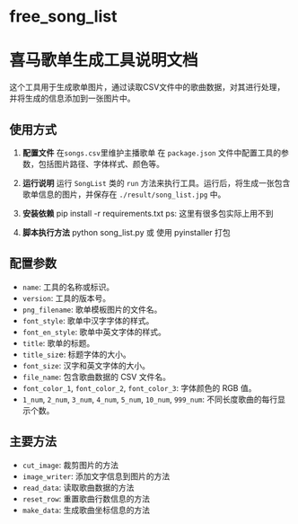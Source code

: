 # free_song_list
# 喜马歌单生成工具说明文档

这个工具用于生成歌单图片，通过读取CSV文件中的歌曲数据，对其进行处理，并将生成的信息添加到一张图片中。

## 使用方式

1. **配置文件**
   在`songs.csv`里维护主播歌单
   在 `package.json` 文件中配置工具的参数，包括图片路径、字体样式、颜色等。

2. **运行说明**
   运行 `SongList` 类的 `run` 方法来执行工具。运行后，将生成一张包含歌单信息的图片，并保存在 `./result/song_list.jpg` 中。

3. **安装依赖**
   pip install -r requirements.txt   ps: 这里有很多包实际上用不到
4. **脚本执行方法**
   python song_list.py 或 使用 pyinstaller 打包
## 配置参数

- `name`: 工具的名称或标识。
- `version`: 工具的版本号。
- `png_filename`: 歌单模板图片的文件名。
- `font_style`: 歌单中汉字字体的样式。
- `font_en_style`: 歌单中英文字体的样式。
- `title`: 歌单的标题。
- `title_siz`e: 标题字体的大小。
- `font_size`: 汉字和英文字体的大小。
- `file_name`: 包含歌曲数据的 CSV 文件名。
- `font_color_1`, `font_color_2`, `font_color_3`: 字体颜色的 RGB 值。
- `1_num`, `2_num`, `3_num`, `4_num`, `5_num`, `10_num`, `999_num`: 不同长度歌曲的每行显示个数。

## 主要方法

- `cut_image`: 裁剪图片的方法
- `image_writer`: 添加文字信息到图片的方法
- `read_data`: 读取歌曲数据的方法
- `reset_row`: 重置歌曲行数信息的方法
- `make_data`: 生成歌曲坐标信息的方法

